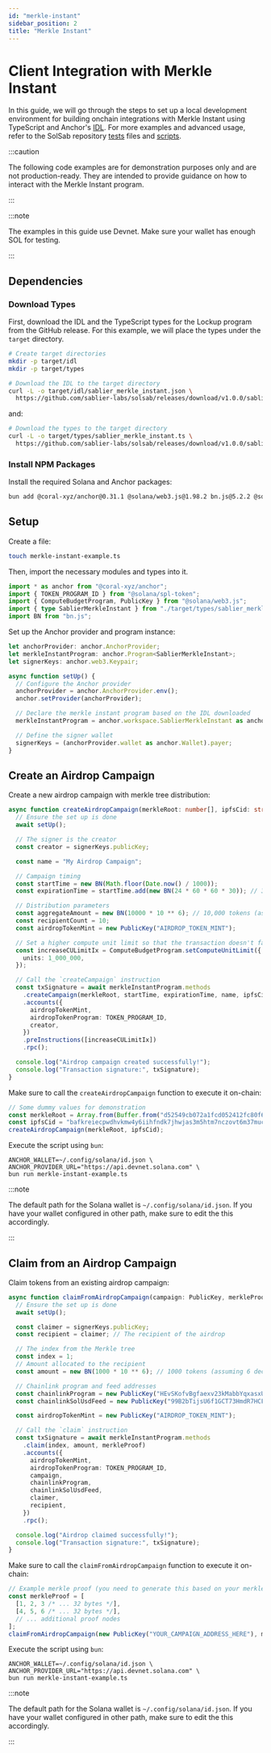 ```yaml
---
id: "merkle-instant"
sidebar_position: 2
title: "Merkle Instant"
---
```


# Client Integration with Merkle Instant

In this guide, we will go through the steps to set up a local development environment for building onchain integrations
with Merkle Instant using TypeScript and Anchor's [IDL](https://www.anchor-lang.com/docs/basics/idl). For more examples
and advanced usage, refer to the SolSab repository
[tests](https://github.com/sablier-labs/solsab/tree/e1085fe87ea3d02556156ee446e820d150af483e/tests/merkle-instant) files
and [scripts](https://github.com/sablier-labs/solsab/tree/e1085fe87ea3d02556156ee446e820d150af483e/scripts/ts).

:::caution

The following code examples are for demonstration purposes only and are not production-ready. They are intended to
provide guidance on how to interact with the Merkle Instant program.

:::

:::note

The examples in this guide use Devnet. Make sure your wallet has enough SOL for testing.

:::

## Dependencies

### Download Types

First, download the IDL and the TypeScript types for the Lockup program from the GitHub release. For this example, we
will place the types under the `target` directory.

```bash
# Create target directories
mkdir -p target/idl
mkdir -p target/types
```

```bash
# Download the IDL to the target directory
curl -L -o target/idl/sablier_merkle_instant.json \
  https://github.com/sablier-labs/solsab/releases/download/v1.0.0/sablier_merkle_instant.json
```

and:

```bash
# Download the types to the target directory
curl -L -o target/types/sablier_merkle_instant.ts \
  https://github.com/sablier-labs/solsab/releases/download/v1.0.0/sablier_merkle_instant.ts
```

### Install NPM Packages

Install the required Solana and Anchor packages:

```bash
bun add @coral-xyz/anchor@0.31.1 @solana/web3.js@1.98.2 bn.js@5.2.2 @solana/spl-token@0.4.13
```

## Setup

Create a file:

```bash
touch merkle-instant-example.ts
```

Then, import the necessary modules and types into it.

```typescript
import * as anchor from "@coral-xyz/anchor";
import { TOKEN_PROGRAM_ID } from "@solana/spl-token";
import { ComputeBudgetProgram, PublicKey } from "@solana/web3.js";
import { type SablierMerkleInstant } from "./target/types/sablier_merkle_instant";
import BN from "bn.js";
```

Set up the Anchor provider and program instance:

```typescript
let anchorProvider: anchor.AnchorProvider;
let merkleInstantProgram: anchor.Program<SablierMerkleInstant>;
let signerKeys: anchor.web3.Keypair;

async function setUp() {
  // Configure the Anchor provider
  anchorProvider = anchor.AnchorProvider.env();
  anchor.setProvider(anchorProvider);

  // Declare the merkle instant program based on the IDL downloaded
  merkleInstantProgram = anchor.workspace.SablierMerkleInstant as anchor.Program<SablierMerkleInstant>;

  // Define the signer wallet
  signerKeys = (anchorProvider.wallet as anchor.Wallet).payer;
}
```

## Create an Airdrop Campaign

Create a new airdrop campaign with merkle tree distribution:

```typescript
async function createAirdropCampaign(merkleRoot: number[], ipfsCid: string) {
  // Ensure the set up is done
  await setUp();

  // The signer is the creator
  const creator = signerKeys.publicKey;

  const name = "My Airdrop Campaign";

  // Campaign timing
  const startTime = new BN(Math.floor(Date.now() / 1000));
  const expirationTime = startTime.add(new BN(24 * 60 * 60 * 30)); // 30 days later

  // Distribution parameters
  const aggregateAmount = new BN(10000 * 10 ** 6); // 10,000 tokens (assuming 6 decimals)
  const recipientCount = 10;
  const airdropTokenMint = new PublicKey("AIRDROP_TOKEN_MINT");

  // Set a higher compute unit limit so that the transaction doesn't fail
  const increaseCULimitIx = ComputeBudgetProgram.setComputeUnitLimit({
    units: 1_000_000,
  });

  // Call the `createCampaign` instruction
  const txSignature = await merkleInstantProgram.methods
    .createCampaign(merkleRoot, startTime, expirationTime, name, ipfsCid, aggregateAmount, recipientCount)
    .accounts({
      airdropTokenMint,
      airdropTokenProgram: TOKEN_PROGRAM_ID,
      creator,
    })
    .preInstructions([increaseCULimitIx])
    .rpc();

  console.log("Airdrop campaign created successfully!");
  console.log("Transaction signature:", txSignature);
}
```

Make sure to call the `createAirdropCampaign` function to execute it on-chain:

```typescript
// Some dummy values for demonstration
const merkleRoot = Array.from(Buffer.from("d52549cb072a1fcd052412fc80f678effe92aeeedccd1cae632c5c6e1de89379", "hex"));
const ipfsCid = "bafkreiecpwdhvkmw4y6iihfndk7jhwjas3m5htm7nczovt6m37mucwgsrq";
createAirdropCampaign(merkleRoot, ipfsCid);
```

Execute the script using `bun`:

```shell
ANCHOR_WALLET=~/.config/solana/id.json \
ANCHOR_PROVIDER_URL="https://api.devnet.solana.com" \
bun run merkle-instant-example.ts
```

:::note

The default path for the Solana wallet is `~/.config/solana/id.json`. If you have your wallet configured in other path,
make sure to edit the this accordingly.

:::

## Claim from an Airdrop Campaign

Claim tokens from an existing airdrop campaign:

```typescript
async function claimFromAirdropCampaign(campaign: PublicKey, merkleProof: number[][]) {
  // Ensure the set up is done
  await setUp();

  const claimer = signerKeys.publicKey;
  const recipient = claimer; // The recipient of the airdrop

  // The index from the Merkle tree
  const index = 1;
  // Amount allocated to the recipient
  const amount = new BN(1000 * 10 ** 6); // 1000 tokens (assuming 6 decimals)

  // Chainlink program and feed addresses
  const chainlinkProgram = new PublicKey("HEvSKofvBgfaexv23kMabbYqxasxU3mQ4ibBMEmJWHny");
  const chainlinkSolUsdFeed = new PublicKey("99B2bTijsU6f1GCT73HmdR7HCFFjGMBcPZY6jZ96ynrR");

  const airdropTokenMint = new PublicKey("AIRDROP_TOKEN_MINT");

  // Call the `claim` instruction
  const txSignature = await merkleInstantProgram.methods
    .claim(index, amount, merkleProof)
    .accounts({
      airdropTokenMint,
      airdropTokenProgram: TOKEN_PROGRAM_ID,
      campaign,
      chainlinkProgram,
      chainlinkSolUsdFeed,
      claimer,
      recipient,
    })
    .rpc();

  console.log("Airdrop claimed successfully!");
  console.log("Transaction signature:", txSignature);
}
```

Make sure to call the `claimFromAirdropCampaign` function to execute it on-chain:

```typescript
// Example merkle proof (you need to generate this based on your merkle tree)
const merkleProof = [
  [1, 2, 3 /* ... 32 bytes */],
  [4, 5, 6 /* ... 32 bytes */],
  // ... additional proof nodes
];
claimFromAirdropCampaign(new PublicKey("YOUR_CAMPAIGN_ADDRESS_HERE"), merkleProof);
```

Execute the script using `bun`:

```shell
ANCHOR_WALLET=~/.config/solana/id.json \
ANCHOR_PROVIDER_URL="https://api.devnet.solana.com" \
bun run merkle-instant-example.ts
```

:::note

The default path for the Solana wallet is `~/.config/solana/id.json`. If you have your wallet configured in other path,
make sure to edit the this accordingly.

:::
